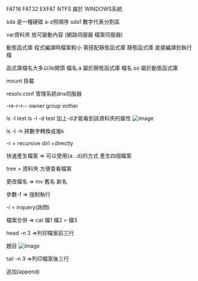 FAT16 FAT32 EXFAT NTFS 屬於 WINDOWS系統

sda 是一種硬碟 a-z照順序 sda1 數字代表分割區

var資料夾 放可變動內容 (網路伺服器 檔案伺服器)

動態函式庫 程式編譯時檔案較小 需搭配靜態函式庫
靜態函式庫 直接編譯到執行檔

函式庫檔名大多以lib開頭
檔名.a 屬於靜態函式庫
檔名.so 屬於動態函式庫

mount 掛載

resolv.conf 管理系統dns伺服器

-re-r–r-- owner group vother

ls -l test
ls -l -d test 加上-d才能看到該資料夾的屬性
![image](https://github.com/a920217/-/assets/99935105/f4f44aa3-2f93-4cc0-ab21-f937a3c800f1)



ls -l -h 將數字轉換成幾k

-r = recursive dirl =directly

快速產生檔案 => 可以使用{a…d}的方式 產生四個檔案

tree + 資料夾 方便查看檔案

更改檔名 => mv 舊名 新名

參數-f => 強制執行

-i = inquery(詢問)

檔案合併 => cat 檔1 檔2 > 檔3

head -n 3 =>列印檔案前三行

題目
![image](https://github.com/a920217/-/assets/99935105/6390450e-bc96-42fd-ba67-cb9583c224c4)



tail -n 3 =>列印檔案後三行

追加(append)
